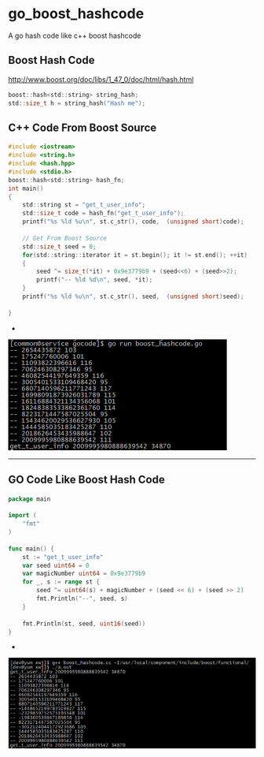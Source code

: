 # go_boost_hashcode
A go hash code like c++ boost hashcode

## Boost Hash Code
http://www.boost.org/doc/libs/1_47_0/doc/html/hash.html
```c
boost::hash<std::string> string_hash;
std::size_t h = string_hash("Hash me");

```

## C++ Code From Boost Source
```c
#include <iostream> 
#include <string.h>
#include <hash.hpp> 
#include <stdio.h>  
boost::hash<std::string> hash_fn;
int main()
{
    std::string st = "get_t_user_info";
    std::size_t code = hash_fn("get_t_user_info");
    printf("%s %ld %u\n", st.c_str(), code,  (unsigned short)code);

    // Get From Boost Source
    std::size_t seed = 0;
    for(std::string::iterator it = st.begin(); it != st.end(); ++it)
    {
        seed ^= size_t(*it) + 0x9e3779b9 + (seed<<6) + (seed>>2);
        printf("-- %ld %d\n", seed, *it);
    }
    printf("%s %ld %u\n", st.c_str(), seed,  (unsigned short)seed); 

}
```
* 
![image](image/01.jpg)



---
## GO Code Like Boost Hash Code
```go
package main

import (
    "fmt"
)

func main() {
    st := "get_t_user_info"
    var seed uint64 = 0
    var magicNumber uint64 = 0x9e3779b9
    for _, s := range st {
        seed ^= uint64(s) + magicNumber + (seed << 6) + (seed >> 2)
        fmt.Println("--", seed, s)
    }

    fmt.Println(st, seed, uint16(seed))
}
```
* 
![image](image/02.jpg)

